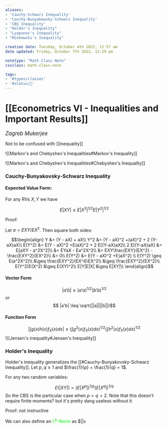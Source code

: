 ```yaml
---
aliases:
- 'Cauchy-Schwarz Inequality'
- 'Cauchy-Bunyakowsky-Schwarz Inequality'
- 'CBS Inequality'
- "Holder's Inequality"
- "Lyapunov's Inequality" 
- "Minkowski's Inequality"

creation date: Tuesday, October 4th 2022, 11:57 am
date updated: Friday, October 7th 2022, 12:29 pm

notetype: "Math Class Note"
cssclass: math-class-note

tags: 
- '#types/classes'
- '#status/🚧'
---
```


# [[Econometrics VI - Inequalities and Important Results]]
<span style = "font-size:120%"><i >Zagreb Mukerjee </i></span>

Not to be confused with [[Inequality]]

![[Markov's and Chebyshev's Inequalities#Markov's Inequality]]

![[Markov's and Chebyshev's Inequalities#Chebyshev's Inequality]]

### Cauchy-Bunyakovsky-Schwarz Inequality
#### Expected Value Form:

For any RVs $X, Y$ we have 

$$E|XY| \leq E|X^2|^{1/2}E|Y^2|^{1/2}$$

Proof:

Let $a = EXY/EX^2$. Then square both sides: 

$$\begin{align}
Y &= (Y - aX) + aX\\
Y^2 &= (Y - aX)^2 +(aX)^2 + 2 (Y-aX)aX\\
E(Y^2) &= E(Y - aX)^2 +E(aX)^2 + 2 E[(Y-aX)aX]\\
2 E[(Y-aX)aX] &= E[aXY - a^2X^2]\\
&= EYaX - Ea^2X^2\\
&= EXY\frac{EXY}{EX^2} - \frac{EXY^2}{EX^2}\\
&= 0\\
E(Y^2) &= E(Y - aX)^2 +E(aX^2) \\
E(Y^2) \geq E(a^2X^2)\\
&\geq \frac{EXY^2}{EX^4}EX^2\\
&\geq \frac{EXY^2}{EX^2}\\
E(Y^2)E(X^2) &\geq E(XY)^2\\
E|Y|E|X| &\geq E|XY|\\
\end{align}$$


#### Vector Form
$$ |a'b| \leq (a'a)^{1/2}(b'b)^{1/2}$$
or
$$ |a'b| \leq \sqrt{||a||||b||}$$
#### Function Form

$$\left| \int g(x)h(x) f_X(x) dx \right| \leq\left(\int g^2(x)f_X(x)dx\right)^{1/2}\left(\int h^2(x)f_X(x)dx \right)^{1/2}$$
![[Jensen's inequality#Jensen's Inequality]]

### Holder's Inequality

Holder's inequality generalizes the [[#Cauchy-Bunyakovsky-Schwarz Inequality]]. Let $p, q \geq 1$ and $\frac{1}{p} + \frac{1}{q} = 1$. 

For any two random variables:

$$E(|XY|) = (E|X^p|)^{1/p}(E|X^q|)^{1/q}$$
So the CBS is the particular case when $p = q = 2$. 
Note that this doesn't require finite moments? but it's pretty dang useless without it. 

Proof: not instructive

We can also define an <font color=gree>L<sup>p</sup>-Norm</font> as $||x

### 